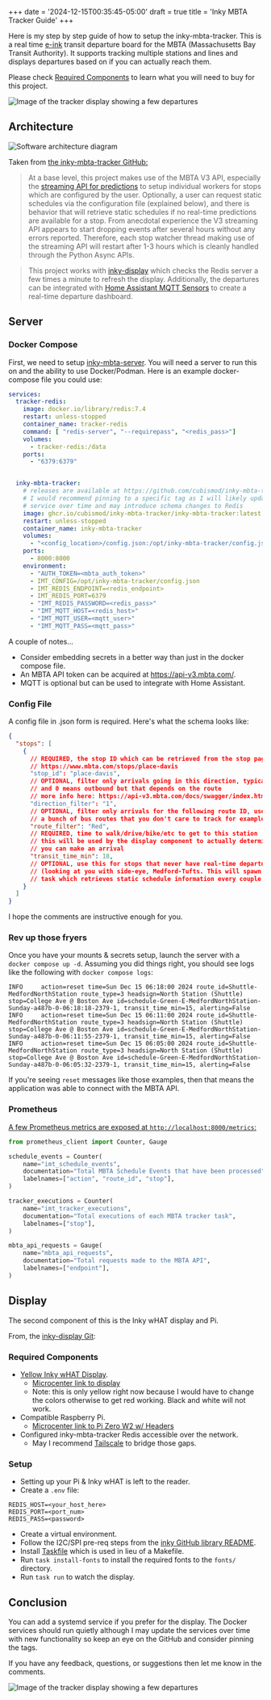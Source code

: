 +++
date = '2024-12-15T00:35:45-05:00'
draft = true
title = 'Inky MBTA Tracker Guide'
+++

Here is my step by step guide of how to setup the inky-mbta-tracker. This is a real time [e-ink](https://shop.pimoroni.com/products/inky-what?variant=21441988558931) transit
departure board for the MBTA (Massachusetts Bay Transit Authority). It supports tracking multiple
stations and lines and displays departures based on if you can actually reach them.

Please check [Required Components](#required-components) to learn what you will need to buy for this project.

![Image of the tracker display showing a few departures](/images/IMG_0818.jpg)

## Architecture

![Software architecture diagram](/images/arch.svg)

Taken from [the inky-mbta-tracker GitHub:](https://github.com/cubismod/inky-mbta-tracker)

> At a base level, this project makes use of the MBTA V3 API, especially the [streaming API for predictions](https://www.mbta.com/developers/v3-api/streaming)
> to setup individual workers for stops which are configured by the user. Optionally, a user can request static schedules via the
> configuration file (explained below), and there is behavior that will retrieve static schedules if no real-time predictions are
> available for a stop. From anecdotal experience the V3 streaming API appears to start dropping events after several hours
> without any errors reported. Therefore, each stop watcher thread making use of the streaming API will restart after 1-3 hours
> which is cleanly handled through the Python Async APIs.

> This project works with [inky-display](https://github.com/cubismod/inky-display) which checks the Redis server a few times a minute
> to refresh the display. Additionally, the departures can be integrated with [Home Assistant MQTT Sensors](https://www.home-assistant.io/integrations/sensor.mqtt/)
> to create a real-time departure dashboard.

## Server

### Docker Compose

First, we need to setup [inky-mbta-server](https://github.com/cubismod/inky-mbta-tracker). You will need a server to run this
on and the ability to use Docker/Podman. Here is an example docker-compose file you could use:

```yaml
services:
  tracker-redis:
    image: docker.io/library/redis:7.4
    restart: unless-stopped
    container_name: tracker-redis
    command: [ "redis-server", "--requirepass", "<redis_pass>"]
    volumes:
      - tracker-redis:/data
    ports:
      - "6379:6379"


  inky-mbta-tracker:
    # releases are available at https://github.com/cubismod/inky-mbta-tracker/pkgs/container/inky-mbta-tracker%2Finky-mbta-tracker
    # I would recommend pinning to a specific tag as I will likely update this
    # service over time and may introduce schema changes to Redis
    image: ghcr.io/cubismod/inky-mbta-tracker/inky-mbta-tracker:latest
    restart: unless-stopped
    container_name: inky-mbta-tracker
    volumes:
      - "<config_location>/config.json:/opt/inky-mbta-tracker/config.json"
    ports:
      - 8000:8000
    environment:
      - "AUTH_TOKEN=<mbta_auth_token>"
      - IMT_CONFIG=/opt/inky-mbta-tracker/config.json
      - IMT_REDIS_ENDPOINT=<redis_endpoint>
      - IMT_REDIS_PORT=6379
      - "IMT_REDIS_PASSWORD=<redis_pass>"
      - "IMT_MQTT_HOST=<redis_host>"
      - "IMT_MQTT_USER=<mqtt_user>"
      - "IMT_MQTT_PASS=<mqtt_pass>"
```

A couple of notes...
* Consider embedding secrets in a better way than just in the docker compose file.
* An MBTA API token can be acquired at <https://api-v3.mbta.com/>.
* MQTT is optional but can be used to integrate with Home Assistant.

### Config File
A config file in .json form is required. Here's what the schema looks like:
```json
{
  "stops": [
    {
      // REQUIRED, the stop ID which can be retrieved from the stop page like this example:
      // https://www.mbta.com/stops/place-davis
      "stop_id": "place-davis",
      // OPTIONAL, filter only arrivals going in this direction, typically 1 means that inbound
      // and 0 means outbound but that depends on the route
      // more info here: https://api-v3.mbta.com/docs/swagger/index.html#/Prediction/ApiWeb_PredictionController_index
      "direction_filter": "1",
      // OPTIONAL, filter only arrivals for the following route ID, useful if a subway station has
      // a bunch of bus routes that you don't care to track for example
      "route_filter": "Red",
      // REQUIRED, time to walk/drive/bike/etc to get to this station
      // this will be used by the display component to actually determine when
      // you can make an arrival
      "transit_time_min": 18,
      // OPTIONAL, use this for stops that never have real-time departure information
      // (looking at you with side-eye, Medford-Tufts. This will spawn a different
      // task which retrieves static schedule information every couple of hours
    }
  ]
}
```

I hope the comments are instructive enough for you.

### Rev up those fryers

Once you have your mounts & secrets setup, launch the server with a `docker compose up -d`.
Assuming you did things right, you should see logs like the following with `docker compose logs`:

```
INFO     action=reset time=Sun Dec 15 06:18:00 2024 route_id=Shuttle-MedfordNorthStation route_type=3 headsign=North Station (Shuttle) stop=College Ave @ Boston Ave id=schedule-Green-E-MedfordNorthStation-Sunday-a487b-0-06:18:18-2379-1, transit_time_min=15, alerting=False
INFO     action=reset time=Sun Dec 15 06:11:00 2024 route_id=Shuttle-MedfordNorthStation route_type=3 headsign=North Station (Shuttle) stop=College Ave @ Boston Ave id=schedule-Green-E-MedfordNorthStation-Sunday-a487b-0-06:11:55-2379-1, transit_time_min=15, alerting=False
INFO     action=reset time=Sun Dec 15 06:05:00 2024 route_id=Shuttle-MedfordNorthStation route_type=3 headsign=North Station (Shuttle) stop=College Ave @ Boston Ave id=schedule-Green-E-MedfordNorthStation-Sunday-a487b-0-06:05:32-2379-1, transit_time_min=15, alerting=False
```

If you're seeing `reset` messages like those examples, then that means the application was able to connect with the MBTA API.

### Prometheus

[A few Prometheus metrics are exposed at `http://localhost:8000/metrics`:](https://github.com/cubismod/inky-mbta-tracker/blob/main/inky-mbta-tracker/prometheus.py)

```python
from prometheus_client import Counter, Gauge

schedule_events = Counter(
    name="imt_schedule_events",
    documentation="Total MBTA Schedule Events that have been processed",
    labelnames=["action", "route_id", "stop"],
)

tracker_executions = Counter(
    name="imt_tracker_executions",
    documentation="Total executions of each MBTA tracker task",
    labelnames=["stop"],
)

mbta_api_requests = Gauge(
    name="mbta_api_requests",
    documentation="Total requests made to the MBTA API",
    labelnames=["endpoint"],
)

```

## Display

The second component of this is the Inky wHAT display and Pi.

From, the [inky-display Git](https://github.com/cubismod/inky-display/blob/main/README.md):

### Required Components

* [Yellow Inky wHAT Display](https://shop.pimoroni.com/products/inky-what?variant=21441988558931).
  * [Microcenter link to display](https://www.microcenter.com/product/631583/pimoroni-inky-what-(epaper-eink-epd)-yellow-black-white)
  * Note: this is only yellow right now because I would have to change the colors otherwise to get red
  working. Black and white will not work.
* Compatible Raspberry Pi.
  * [Microcenter link to Pi Zero W2 w/ Headers](https://www.microcenter.com/product/683270/raspberry-pi-raspberry-pi-zero-w-2-with-headers)
* Configured inky-mbta-tracker Redis accessible over the network.
  * May I recommend [Tailscale](https://tailscale.com/) to bridge those gaps.

### Setup

* Setting up your Pi & Inky wHAT is left to the reader.
* Create a `.env` file:

```
REDIS_HOST=<your_host_here>
REDIS_PORT=<port_num>
REDIS_PASS=<password>
```

* Create a virtual environment.
* Follow the I2C/SPI pre-req steps from the [inky GitHub library README](https://github.com/pimoroni/inky?tab=readme-ov-file#install-stable-library-from-pypi-and-configure-manually).
* Install [Taskfile](https://taskfile.dev/installation/) which is used in lieu of a Makefile.
* Run `task install-fonts` to install the required fonts to the `fonts/` directory.
* Run `task run` to watch the display.

## Conclusion

You can add a systemd service if you prefer for the display. The Docker services should run quietly
although I may update the services over time with new functionality so keep an eye on the GitHub and
consider pinning the tags.

If you have any feedback, questions, or suggestions then let me know in the comments.

![Image of the tracker display showing a few departures](/images/IMG_0820.jpg)
